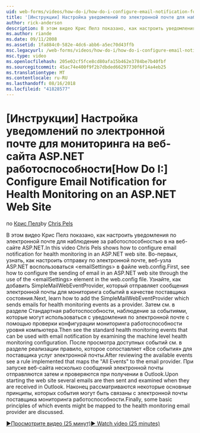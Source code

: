 ```yaml
---
uid: web-forms/videos/how-do-i/how-do-i-configure-email-notification-for-health-monitoring-on-an-aspnet-web-site
title: '[Инструкции] Настройка уведомлений по электронной почте для наблюдения за работоспособностью веб-узла ASP.NET | Документация Майкрософт'
author: rick-anderson
description: В этом видео Крис Пелз показано, как настроить уведомления по электронной почте для наблюдение за работоспособностью в на веб-сайте ASP.NET. Во-первых см. в разделе Настройка отправки e...
ms.author: riande
ms.date: 09/11/2008
ms.assetid: 1fa884c0-582e-4dc6-abb6-a5ec70d43ffb
msc.legacyurl: /web-forms/videos/how-do-i/how-do-i-configure-email-notification-for-health-monitoring-on-an-aspnet-web-site
msc.type: video
ms.openlocfilehash: 205e02cf5fce8cd80afa15b462e3784be7b40fbf
ms.sourcegitcommit: 45ac74e400f9f2b7dbded66297730f6f14a4eb25
ms.translationtype: MT
ms.contentlocale: ru-RU
ms.lasthandoff: 08/16/2018
ms.locfileid: "41828577"
---
```

<a name="how-do-i-configure-email-notification-for-health-monitoring-on-an-aspnet-web-site"></a><span data-ttu-id="29f01-104">[Инструкции] Настройка уведомлений по электронной почте для мониторинга на веб-сайта ASP.NET работоспособности</span><span class="sxs-lookup"><span data-stu-id="29f01-104">[How Do I:] Configure Email Notification for Health Monitoring on an ASP.NET Web Site</span></span>
====================
<span data-ttu-id="29f01-105">по [Крис Пелз](https://twitter.com/chrispels)</span><span class="sxs-lookup"><span data-stu-id="29f01-105">by [Chris Pels](https://twitter.com/chrispels)</span></span>

<span data-ttu-id="29f01-106">В этом видео Крис Пелз показано, как настроить уведомления по электронной почте для наблюдение за работоспособностью в на веб-сайте ASP.NET.</span><span class="sxs-lookup"><span data-stu-id="29f01-106">In this video Chris Pels shows how to configure email notification for health monitoring in an ASP.NET web site.</span></span> <span data-ttu-id="29f01-107">Во-первых, узнать, как настроить отправку по электронной почте, веб-узла ASP.NET воспользоваться &lt;emailSettings&gt; в файле web.config.</span><span class="sxs-lookup"><span data-stu-id="29f01-107">First, see how to configure the sending of email in an ASP.NET web site through the use of the &lt;emailSettings&gt; element in the web.config file.</span></span> <span data-ttu-id="29f01-108">Узнайте, как добавить SimpleMailWebEventProvider, который отправляет сообщения электронной почты для мониторинга событий в качестве поставщика состояния.</span><span class="sxs-lookup"><span data-stu-id="29f01-108">Next, learn how to add the SimpleMailWebEventProvider which sends emails for health monitoring events as a provider.</span></span> <span data-ttu-id="29f01-109">Затем см. в разделе Стандартная работоспособности, наблюдение за событиями, которые могут использоваться с уведомления по электронной почте с помощью проверки конфигурации мониторинга работоспособности уровня компьютера.</span><span class="sxs-lookup"><span data-stu-id="29f01-109">Then see the standard health monitoring events that can be used with email notification by examining the machine level health monitoring configuration.</span></span> <span data-ttu-id="29f01-110">После просмотра доступных событий см. в разделе реализации правило, которое сопоставляет «Все события» для поставщика услуг электронной почты.</span><span class="sxs-lookup"><span data-stu-id="29f01-110">After reviewing the available events see a rule implemented that maps the "All Events" to the email provider.</span></span> <span data-ttu-id="29f01-111">При запуске веб-сайта несколько сообщений электронной почты отправляются затем и проверяются при получении в Outlook.</span><span class="sxs-lookup"><span data-stu-id="29f01-111">Upon starting the web site several emails are then sent and examined when they are received in Outlook.</span></span> <span data-ttu-id="29f01-112">Наконец рассматриваются некоторые основные принципы, которых события могут быть связаны с электронной почты поставщика мониторинга работоспособности.</span><span class="sxs-lookup"><span data-stu-id="29f01-112">Finally, some basic principles of which events might be mapped to the health monitoring email provider are discussed.</span></span>

[<span data-ttu-id="29f01-113">&#9654;Просмотрите видео (25 минут)</span><span class="sxs-lookup"><span data-stu-id="29f01-113">&#9654; Watch video (25 minutes)</span></span>](https://channel9.msdn.com/Blogs/ASP-NET-Site-Videos/how-do-i-configure-email-notification-for-health-monitoring-on-an-aspnet-web-site)
